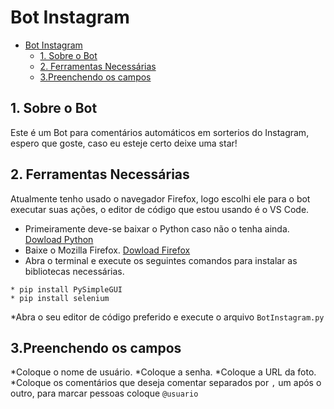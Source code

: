 # Bot Instagram
- [Bot Instagram](#bot-instagram)
  - [1. Sobre o Bot](#1-sobre-o-bot)
  - [2. Ferramentas Necessárias](#2-ferramentas-necessárias)
  - [3.Preenchendo os campos](#3preenchendo-os-campos)
## 1. Sobre o Bot
 Este é um Bot para comentários automáticos em sorterios do Instagram, espero que goste, caso eu esteje certo deixe uma star!

## 2. Ferramentas Necessárias
 Atualmente tenho usado o navegador Firefox, logo escolhi ele para o bot executar suas ações, o editor de código que estou usando é o VS Code.
 * Primeiramente deve-se baixar o Python caso não o tenha ainda. [Dowload Python](https://www.python.org/downloads/)
 * Baixe o Mozilla Firefox. [Dowload Firefox](https://www.mozilla.org/pt-BR/firefox/new/)
 * Abra o terminal e execute os seguintes comandos para instalar as bibliotecas necessárias.
```
* pip install PySimpleGUI
* pip install selenium
```
 *Abra o seu editor de código preferido e execute o arquivo `BotInstagram.py`

## 3.Preenchendo os campos
*Coloque o nome de usuário.
*Coloque a senha.
*Coloque a URL da foto.
*Coloque os comentários que deseja comentar separados por `,` um após o outro, para marcar pessoas coloque `@usuario`